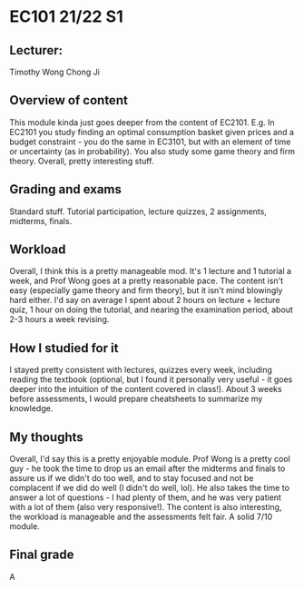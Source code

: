 # EC101 21/22 S1

## Lecturer: 
Timothy Wong Chong Ji

## Overview of content
This module kinda just goes deeper from the content of EC2101. E.g. In EC2101 you study finding an optimal consumption basket given prices and a budget constraint - you do the same
in EC3101, but with an element of time or uncertainty (as in probability). You also study some game theory and firm theory. Overall, pretty interesting stuff. 

## Grading and exams
Standard stuff. Tutorial participation, lecture quizzes, 2 assignments, midterms, finals.

## Workload
Overall, I think this is a pretty manageable mod. It's 1 lecture and 1 tutorial a week, and Prof Wong goes at a pretty reasonable pace. The content isn't easy (especially 
game theory and firm theory), but it isn't mind blowingly hard either. I'd say on average I spent about 2 hours on lecture + lecture quiz, 1 hour on doing the tutorial, and 
nearing the examination period, about 2-3 hours a week revising.

## How I studied for it
I stayed pretty consistent with lectures, quizzes every week, including reading the textbook (optional, but I found it personally very useful - it goes deeper into the intuition of the content covered 
in class!). About 3 weeks before assessments, I would prepare cheatsheets to summarize my knowledge.

## My thoughts
Overall, I'd say this is a pretty enjoyable module. Prof Wong is a pretty cool guy - he took the time to drop us an email after the midterms and finals to assure us if we didn't do 
too well, and to stay focused and not be complacent if we did do well (I didn't do well, lol). He also takes the time to answer a lot of questions - I had plenty of them, and he 
was very patient with a lot of them (also very responsive!). The content is also interesting, the workload is manageable and the assessments felt fair. A solid 7/10 module.

## Final grade
A
